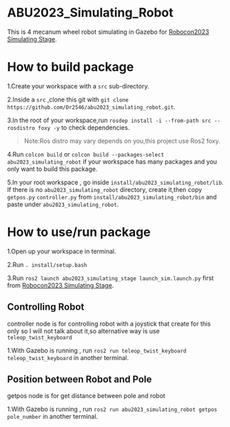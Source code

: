 # ABU2023_Simulating_Robot

This is 4 mecanum wheel robot simulating in Gazebo for [Robocon2023 Simulating Stage](https://github.com/Dr2546/abu2023_simulating_stage).


# How to build package
1.Create your workspace with a ```src``` sub-directory.

2.Inside a ```src``` ,clone this git with ```git clone https://github.com/Dr2546/abu2023_simulating_robot.git```.

3.In the root of your workspace,run ```rosdep install -i --from-path src --rosdistro foxy -y``` to check dependencies.

> Note:Ros distro may vary depends on you,this project use Ros2 foxy.

4.Run ```colcon build``` or ```colcon build --packages-select abu2023_simulating_robot``` if your workspace has many packages and you only want to build this package.

5.In your root workspace , go inside  ```install/abu2023_simulating_robot/lib```. If there is no ```abu2023_simulating_robot``` directory, create it,then copy ```getpos.py``` ```controller.py``` from ```install/abu2023_simulating_robot/bin``` and paste under ```abu2023_simulating_robot```.

# How to use/run package
1.Open up your workspace in terminal.

2.Run ```. install/setup.bash```

3.Run ```ros2 launch abu2023_simulating_stage launch_sim.launch.py``` first from [Robocon2023 Simulating Stage](https://github.com/Dr2546/abu2023_simulating_stage).

## Controlling Robot

controller node is for controlling robot with a joystick that create for this only so I will not talk about it,so alternative way is use ```teleop_twist_keyboard```

1.With Gazebo is running , run ```ros2 run teleop_twist_keyboard teleop_twist_keyboard``` in another terminal.

## Position between Robot and Pole

getpos node is for get distance between pole and robot

1.With Gazebo is running , run ```ros2 run abu2023_simulating_robot getpos pole_number``` in another terminal.
